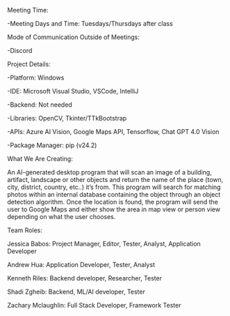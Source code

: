 Meeting Time:

-Meeting Days and Time: Tuesdays/Thursdays after class

Mode of Communication Outside of Meetings:

-Discord

Project Details:

-Platform: Windows

-IDE: Microsoft Visual Studio, VSCode, IntelliJ

-Backend: Not needed

-Libraries: OpenCV, Tkinter/TTkBootstrap

-APIs: Azure AI Vision, Google Maps API, Tensorflow, Chat GPT 4.0 Vision

-Package Manager: pip (v24.2)

What We Are Creating:

An AI-generated desktop program that will scan an image of a building, artifact, landscape or other objects and return the name of the place (town, city, district, country, etc..) it’s from. This program will search for matching photos within an internal database containing the object through an object detection algorithm. Once the location is found, the program will send the user to Google Maps and either show the area in map view or person view depending on what the user chooses.
 
Team Roles: 

Jessica Babos: Project Manager, Editor, Tester, Analyst, Application Developer

Andrew Hua: Application Developer, Tester, Analyst

Kenneth Riles: Backend developer, Researcher, Tester

Shadi Zgheib: Backend, ML/AI developer, Tester

Zachary Mclaughlin: Full Stack Developer, Framework Tester
